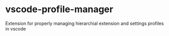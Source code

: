 # vscode-profile-manager
Extension for properly managing hierarchial extension and settings profiles in vscode

